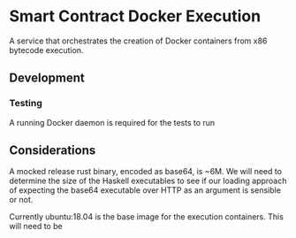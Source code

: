 # Smart Contract Docker Execution

A service that orchestrates the creation of Docker containers from x86 bytecode execution.

## Development

### Testing
A running Docker daemon is required for the tests to run

## Considerations

A mocked release rust binary, encoded as base64, is ~6M. We will need to determine the size of the Haskell executables to see if our loading approach of expecting the base64 executable over HTTP as an argument is sensible or not.

Currently ubuntu:18.04 is the base image for the execution containers. This will need to be